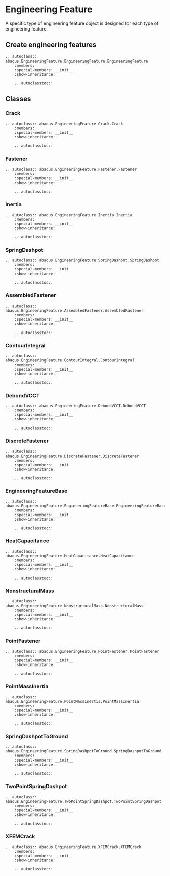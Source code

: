 # Engineering Feature

A specific type of engineering feature object is designed for each type of engineering feature.

## Create engineering features

```{eval-rst}
.. autoclass:: abaqus.EngineeringFeature.EngineeringFeature.EngineeringFeature
    :members:
    :special-members: __init__
    :show-inheritance:

    .. autoclasstoc::
```

## Classes

### Crack

```{eval-rst}
.. autoclass:: abaqus.EngineeringFeature.Crack.Crack
    :members:
    :special-members: __init__
    :show-inheritance:

    .. autoclasstoc::
```

### Fastener

```{eval-rst}
.. autoclass:: abaqus.EngineeringFeature.Fastener.Fastener
    :members:
    :special-members: __init__
    :show-inheritance:

    .. autoclasstoc::
```

### Inertia

```{eval-rst}
.. autoclass:: abaqus.EngineeringFeature.Inertia.Inertia
    :members:
    :special-members: __init__
    :show-inheritance:

    .. autoclasstoc::
```

### SpringDashpot

```{eval-rst}
.. autoclass:: abaqus.EngineeringFeature.SpringDashpot.SpringDashpot
    :members:
    :special-members: __init__
    :show-inheritance:

    .. autoclasstoc::
```

### AssembledFastener

```{eval-rst}
.. autoclass:: abaqus.EngineeringFeature.AssembledFastener.AssembledFastener
    :members:
    :special-members: __init__
    :show-inheritance:

    .. autoclasstoc::
```

### ContourIntegral

```{eval-rst}
.. autoclass:: abaqus.EngineeringFeature.ContourIntegral.ContourIntegral
    :members:
    :special-members: __init__
    :show-inheritance:

    .. autoclasstoc::
```

### DebondVCCT

```{eval-rst}
.. autoclass:: abaqus.EngineeringFeature.DebondVCCT.DebondVCCT
    :members:
    :special-members: __init__
    :show-inheritance:

    .. autoclasstoc::
```

### DiscreteFastener

```{eval-rst}
.. autoclass:: abaqus.EngineeringFeature.DiscreteFastener.DiscreteFastener
    :members:
    :special-members: __init__
    :show-inheritance:

    .. autoclasstoc::
```

### EngineeringFeatureBase

```{eval-rst}
.. autoclass:: abaqus.EngineeringFeature.EngineeringFeatureBase.EngineeringFeatureBase
    :members:
    :special-members: __init__
    :show-inheritance:

    .. autoclasstoc::
```

### HeatCapacitance

```{eval-rst}
.. autoclass:: abaqus.EngineeringFeature.HeatCapacitance.HeatCapacitance
    :members:
    :special-members: __init__
    :show-inheritance:

    .. autoclasstoc::
```

### NonstructuralMass

```{eval-rst}
.. autoclass:: abaqus.EngineeringFeature.NonstructuralMass.NonstructuralMass
    :members:
    :special-members: __init__
    :show-inheritance:

    .. autoclasstoc::
```

### PointFastener

```{eval-rst}
.. autoclass:: abaqus.EngineeringFeature.PointFastener.PointFastener
    :members:
    :special-members: __init__
    :show-inheritance:

    .. autoclasstoc::
```

### PointMassInertia

```{eval-rst}
.. autoclass:: abaqus.EngineeringFeature.PointMassInertia.PointMassInertia
    :members:
    :special-members: __init__
    :show-inheritance:

    .. autoclasstoc::
```

### SpringDashpotToGround

```{eval-rst}
.. autoclass:: abaqus.EngineeringFeature.SpringDashpotToGround.SpringDashpotToGround
    :members:
    :special-members: __init__
    :show-inheritance:

    .. autoclasstoc::
```

### TwoPointSpringDashpot

```{eval-rst}
.. autoclass:: abaqus.EngineeringFeature.TwoPointSpringDashpot.TwoPointSpringDashpot
    :members:
    :special-members: __init__
    :show-inheritance:

    .. autoclasstoc::
```

### XFEMCrack

```{eval-rst}
.. autoclass:: abaqus.EngineeringFeature.XFEMCrack.XFEMCrack
    :members:
    :special-members: __init__
    :show-inheritance:

    .. autoclasstoc::
```

